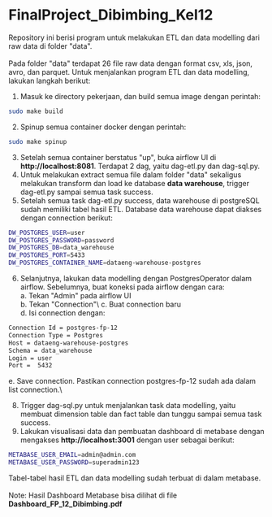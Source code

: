 # FinalProject_Dibimbing_Kel12
Repository ini berisi program untuk melakukan ETL dan data modelling dari raw data di folder "data".\
\
Pada folder "data" terdapat 26 file raw data dengan format csv, xls, json, avro, dan parquet.
Untuk menjalankan program ETL dan data modelling, lakukan langkah berikut:
1. Masuk ke directory pekerjaan, dan build semua image dengan perintah:
```sh
sudo make build
```
2. Spinup semua container docker dengan perintah:
```sh
sudo make spinup
```
3. Setelah semua container berstatus "up", buka airflow UI di **http://localhost:8081**. Terdapat 2 dag, yaitu dag-etl.py dan dag-sql.py.
4. Untuk melakukan extract semua file dalam folder "data" sekaligus melakukan transform dan load ke database **data warehouse**, trigger dag-etl.py sampai semua task success.
5. Setelah semua task dag-etl.py success, data warehouse di postgreSQL sudah memiliki tabel hasil ETL. Database data warehouse dapat diakses dengan connection berikut:
```sh
DW_POSTGRES_USER=user
DW_POSTGRES_PASSWORD=password
DW_POSTGRES_DB=data_warehouse
DW_POSTGRES_PORT=5433
DW_POSTGRES_CONTAINER_NAME=dataeng-warehouse-postgres
```
6. Selanjutnya, lakukan data modelling dengan PostgresOperator dalam airflow. Sebelumnya, buat koneksi pada airflow dengan cara:\
   a. Tekan "Admin" pada airflow UI\
   b. Tekan "Connection"\ 
   c. Buat connection baru\
   d. Isi connection dengan:
```sh
Connection Id = postgres-fp-12
Connection Type = Postgres
Host = dataeng-warehouse-postgres
Schema = data_warehouse
Login = user
Port =  5432
```
   e. Save connection. Pastikan connection postgres-fp-12 sudah ada dalam list connection.\
   
8. Trigger dag-sql.py untuk menjalankan task data modelling, yaitu membuat dimension table dan fact table dan tunggu sampai semua task success.
9. Lakukan visualisasi data dan pembuatan dashboard di metabase dengan mengakses **http://localhost:3001** dengan user sebagai berikut:
```sh
METABASE_USER_EMAIL=admin@admin.com
METABASE_USER_PASSWORD=superadmin123
```
   Tabel-tabel hasil ETL dan data modelling sudah terbuat di dalam metabase.\
\
Note: Hasil Dashboard Metabase bisa dilihat di file **Dashboard_FP_12_Dibimbing.pdf**
